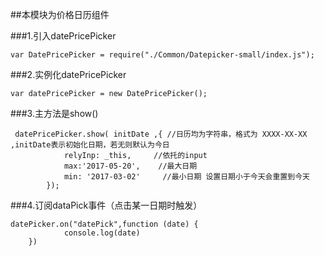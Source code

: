 ##本模块为价格日历组件

###1.引入datePricePicker
```
var DatePricePicker = require("./Common/Datepicker-small/index.js");
```

###2.实例化datePricePicker
```
var datePricePicker = new DatePricePicker();
```

###3.主方法是show()
```
 datePricePicker.show( initDate ,{ //日历均为字符串，格式为 XXXX-XX-XX ,initDate表示初始化日期，若无则默认为今日
            relyInp: _this,     //依托的input
            max:'2017-05-20',    //最大日期
            min: '2017-03-02'     //最小日期 设置日期小于今天会重置到今天
        });
 ```

###4.订阅dataPick事件（点击某一日期时触发）
```
datePicker.on("datePick",function (date) {
            console.log(date)
    })
```